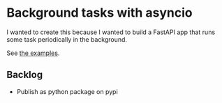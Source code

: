 # Background tasks with asyncio

I wanted to create this because I wanted to build a FastAPI app that runs some task periodically in
the background.

See [the examples](./examples).

## Backlog

- Publish as python package on pypi
